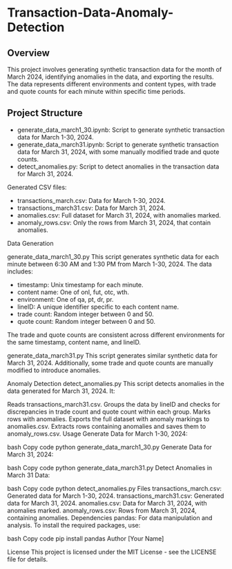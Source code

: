 # Transaction-Data-Anomaly-Detection

## Overview
This project involves generating synthetic transaction data for the month of March 2024, identifying anomalies in the data, and exporting the results. The data represents different environments and content types, with trade and quote counts for each minute within specific time periods.

## Project Structure
- generate_data_march1_30.ipynb: Script to generate synthetic transaction data for March 1-30, 2024.
- generate_data_march31.ipynb: Script to generate synthetic transaction data for March 31, 2024, with some manually modified trade and quote counts.
- detect_anomalies.py: Script to detect anomalies in the transaction data for March 31, 2024.

Generated CSV files:
* transactions_march.csv: Data for March 1-30, 2024.
* transactions_march31.csv: Data for March 31, 2024.
* anomalies.csv: Full dataset for March 31, 2024, with anomalies marked.
* anomaly_rows.csv: Only the rows from March 31, 2024, that contain anomalies.

Data Generation

generate_data_march1_30.py
This script generates synthetic data for each minute between 6:30 AM and 1:30 PM from March 1-30, 2024. The data includes:

* timestamp: Unix timestamp for each minute.
* content name: One of onl, fut, otc, wth.
* environment: One of qa, pt, dr, pr.
* lineID: A unique identifier specific to each content name.
* trade count: Random integer between 0 and 50.
* quote count: Random integer between 0 and 50.
  
The trade and quote counts are consistent across different environments for the same timestamp, content name, and lineID.

generate_data_march31.py
This script generates similar synthetic data for March 31, 2024. Additionally, some trade and quote counts are manually modified to introduce anomalies.

Anomaly Detection
detect_anomalies.py
This script detects anomalies in the data generated for March 31, 2024. It:

Reads transactions_march31.csv.
Groups the data by lineID and checks for discrepancies in trade count and quote count within each group.
Marks rows with anomalies.
Exports the full dataset with anomaly markings to anomalies.csv.
Extracts rows containing anomalies and saves them to anomaly_rows.csv.
Usage
Generate Data for March 1-30, 2024:

bash
Copy code
python generate_data_march1_30.py
Generate Data for March 31, 2024:

bash
Copy code
python generate_data_march31.py
Detect Anomalies in March 31 Data:

bash
Copy code
python detect_anomalies.py
Files
transactions_march.csv: Generated data for March 1-30, 2024.
transactions_march31.csv: Generated data for March 31, 2024.
anomalies.csv: Data for March 31, 2024, with anomalies marked.
anomaly_rows.csv: Rows from March 31, 2024, containing anomalies.
Dependencies
pandas: For data manipulation and analysis.
To install the required packages, use:

bash
Copy code
pip install pandas
Author
[Your Name]

License
This project is licensed under the MIT License - see the LICENSE file for details.
